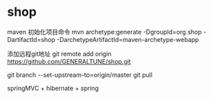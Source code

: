 # shop

maven 初始化项目命令
 mvn archetype:generate -DgroupId=org.shop -DartifactId=shop -DarchetypeArtifactId=maven-archetype-webapp


 添加远程git地址
 git remote add origin   https://github.com/GENERALTUNE/shop.git

  git branch --set-upstream-to=origin/master
  git pull


springMVC + hibernate + spring
